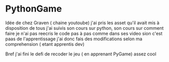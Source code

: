 # PythonGame
 Idée de chez Graven ( chaine youtoube)
 j'ai pris les asset qu'il avait mis à disposition de tous
 j'ai suivis son cours sur python, son cours sur comment faire
 je n'ai pas reecris le code pas à pas comme dans ses video sion c'est paas de l'apprentissage
 j'ai donc fais des modifications selon ma comprehension ( etant apprentis dev) 

 Bref j'ai fini le defi de recoder le jeu ( en apprenant PyGame) assez cool
